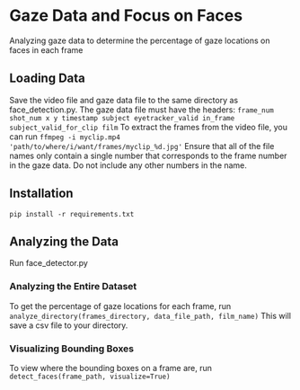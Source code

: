 # Gaze Data and Focus on Faces
Analyzing gaze data to determine the percentage of gaze locations on faces in each frame
## Loading Data
Save the video file and gaze data file to the same directory as face_detection.py. The gaze data file must have the headers:
```frame_num shot_num x y timestamp subject eyetracker_valid in_frame subject_valid_for_clip film```
To extract the frames from the video file, you can run
``` ffmpeg -i myclip.mp4  'path/to/where/i/want/frames/myclip_%d.jpg' ```
Ensure that all of the file names only contain a single number that corresponds to the frame number in the gaze data. Do not include any other numbers in the name. 

## Installation
```pip install -r requirements.txt```

## Analyzing the Data
Run face_detector.py

### Analyzing the Entire Dataset
To get the percentage of gaze locations for each frame, run 
```analyze_directory(frames_directory, data_file_path, film_name)```
This will save a csv file to your directory.

### Visualizing Bounding Boxes
To view where the bounding boxes on a frame are, run
```detect_faces(frame_path, visualize=True)```


